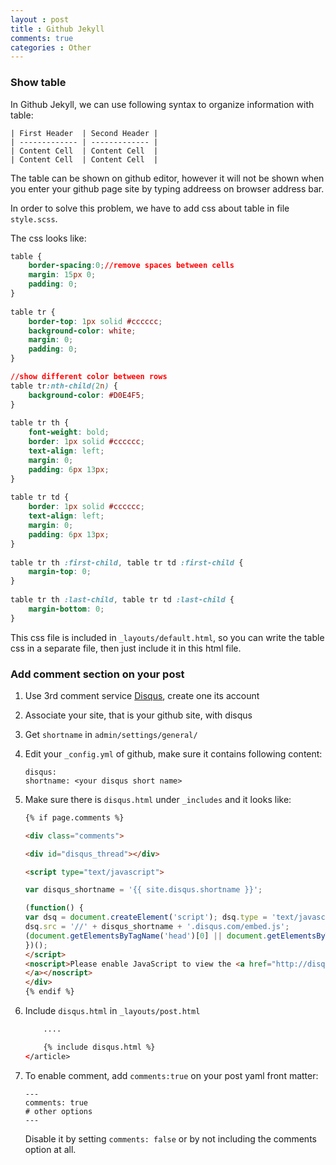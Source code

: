 ```yaml
---
layout : post
title : Github Jekyll
comments: true
categories : Other
---
```


### Show table

  In Github Jekyll, we can use following syntax to organize information with table:

```
| First Header  | Second Header |
| ------------- | ------------- |
| Content Cell  | Content Cell  |
| Content Cell  | Content Cell  |
```

  The table can be shown on github editor, however it will not be shown when you enter your github page site by typing addreess on browser address bar.

  In order to solve this problem, we have to add css about table in file `style.scss`.

  The css looks like:

```CSS
table {
    border-spacing:0;//remove spaces between cells
    margin: 15px 0;
    padding: 0; 
}
  
table tr {
    border-top: 1px solid #cccccc;
    background-color: white;
    margin: 0;
    padding: 0; 
}

//show different color between rows
table tr:nth-child(2n) {
    background-color: #D0E4F5; 
}
    
table tr th {
    font-weight: bold;
    border: 1px solid #cccccc;
    text-align: left;
    margin: 0;
    padding: 6px 13px; 
}
    
table tr td {
    border: 1px solid #cccccc;
    text-align: left;
    margin: 0;
    padding: 6px 13px; 
}
    
table tr th :first-child, table tr td :first-child {
    margin-top: 0; 
}
    
table tr th :last-child, table tr td :last-child {
    margin-bottom: 0; 
}
```

  This css file is included in `_layouts/default.html`, so you can write the table css in a separate file, then just include it in this html file.

### Add comment section on your post

  1. Use 3rd comment service [Disqus](https://disqus.com), create one its account
  2. Associate your site, that is your github site, with disqus
  3. Get `shortname` in `admin/settings/general/`
  4. Edit your `_config.yml` of github, make sure it contains following content:
  
     ```
     disqus:
     shortname: <your disqus short name>
     ```
     
  5. Make sure there is `disqus.html` under `_includes` and it looks like:
     ```HTML
     {% if page.comments %}
     
     <div class="comments">
     
     <div id="disqus_thread"></div>
     
     <script type="text/javascript">
     
     var disqus_shortname = '{{ site.disqus.shortname }}';
     
     (function() {
     var dsq = document.createElement('script'); dsq.type = 'text/javascript'; dsq.async = true;
     dsq.src = '//' + disqus_shortname + '.disqus.com/embed.js';
     (document.getElementsByTagName('head')[0] || document.getElementsByTagName('body')[0]).appendChild(dsq);
     })();
     </script>
     <noscript>Please enable JavaScript to view the <a href="http://disqus.com/?ref_noscript">comments powered by Disqus.
     </a></noscript>
     </div>
     {% endif %}
     ```
  6. Include `disqus.html` in `_layouts/post.html`
  
     ```XML
         ....

         {% include disqus.html %}
     </article>
     ```
     
   7. To enable comment, add `comments:true` on your post yaml front matter:
   
      ```
      ---
      comments: true
      # other options
      ---
      ```
      
      Disable it by setting `comments: false` or by not including the comments option at all.
